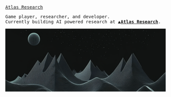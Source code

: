 <!-- markwindsorr/README.md -->

<samp>
  
[Atlas Research](https://atlas-research.io) 

Game player, researcher, and developer.  
Currently building AI powered research at
**▲[Atlas Research](https://atlas-research.io)**.

![banner](./githubBanner.png)
</samp>
